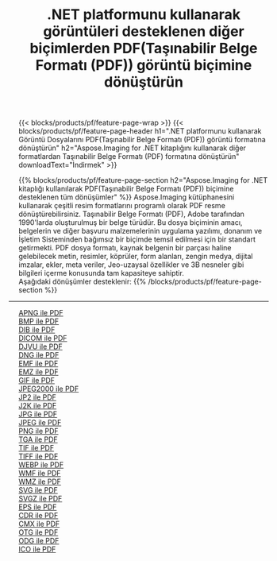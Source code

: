 ﻿---
title: .NET platformunu kullanarak görüntüleri desteklenen diğer biçimlerden PDF(Taşınabilir Belge Formatı (PDF)) görüntü biçimine dönüştürün 
weight: 3920
url: /tr/net/conversion/to/pdf 
lang: tr
langdirlevel: 2
locales: zh-hans,ja,it,ru,de,es,fr,nl,id,lt,pl,pt,vi,tr,ko,zh-hant,ar,hi,th,sv,cs,uk,he
description: Aspose.Imaging for .NET kitaplığını kullanarak, desteklenen diğer görüntü biçimlerinden PDF(Taşınabilir Belge Formatı (PDF)) biçimine dönüştürmek kolaydır
---

{{< blocks/products/pf/feature-page-wrap >}}
{{< blocks/products/pf/feature-page-header h1=".NET platformunu kullanarak Görüntü Dosyalarını PDF(Taşınabilir Belge Formatı (PDF)) görüntü formatına dönüştürün" h2="Aspose.Imaging for .NET kitaplığını kullanarak diğer formatlardan Taşınabilir Belge Formatı (PDF) formatına dönüştürün" downloadText="İndirmek" >}}


{{% blocks/products/pf/feature-page-section  h2="Aspose.Imaging for .NET kitaplığı kullanılarak PDF(Taşınabilir Belge Formatı (PDF)) biçimine desteklenen tüm dönüşümler" %}}
Aspose.Imaging kütüphanesini kullanarak çeşitli resim formatlarını programlı olarak PDF resme dönüştürebilirsiniz. Taşınabilir Belge Formatı (PDF), Adobe tarafından 1990'larda oluşturulmuş bir belge türüdür. Bu dosya biçiminin amacı, belgelerin ve diğer başvuru malzemelerinin uygulama yazılımı, donanım ve İşletim Sisteminden bağımsız bir biçimde temsil edilmesi için bir standart getirmekti. PDF dosya formatı, kaynak belgenin bir parçası haline gelebilecek metin, resimler, köprüler, form alanları, zengin medya, dijital imzalar, ekler, meta veriler, Jeo-uzaysal özellikler ve 3B nesneler gibi bilgileri içerme konusunda tam kapasiteye sahiptir.
<br/>
Aşağıdaki dönüşümler desteklenir:
{{% /blocks/products/pf/feature-page-section %}}
<div class="container-fluid productfamilypage bg-gray">
    <div class="convertypes bg-gray agp-content section">
        <div class="container">
		<hr style="margin-left:-20px;"/>
		<div class="row other-converters">
		    <div class='col-md-2 other-converter remove-lp remove-rp'><a href="/imaging/tr/net/conversion/apng-to-pdf" >APNG ile PDF</a></div>
<div class='col-md-2 other-converter remove-lp remove-rp'><a href="/imaging/tr/net/conversion/bmp-to-pdf" >BMP ile PDF</a></div>
<div class='col-md-2 other-converter remove-lp remove-rp'><a href="/imaging/tr/net/conversion/dib-to-pdf" >DIB ile PDF</a></div>
<div class='col-md-2 other-converter remove-lp remove-rp'><a href="/imaging/tr/net/conversion/dicom-to-pdf" >DICOM ile PDF</a></div>
<div class='col-md-2 other-converter remove-lp remove-rp'><a href="/imaging/tr/net/conversion/djvu-to-pdf" >DJVU ile PDF</a></div>
<div class='col-md-2 other-converter remove-lp remove-rp'><a href="/imaging/tr/net/conversion/dng-to-pdf" >DNG ile PDF</a></div>
<div class='col-md-2 other-converter remove-lp remove-rp'><a href="/imaging/tr/net/conversion/emf-to-pdf" >EMF ile PDF</a></div>
<div class='col-md-2 other-converter remove-lp remove-rp'><a href="/imaging/tr/net/conversion/emz-to-pdf" >EMZ ile PDF</a></div>
<div class='col-md-2 other-converter remove-lp remove-rp'><a href="/imaging/tr/net/conversion/gif-to-pdf" >GIF ile PDF</a></div>
<div class='col-md-2 other-converter remove-lp remove-rp'><a href="/imaging/tr/net/conversion/jpeg2000-to-pdf" >JPEG2000 ile PDF</a></div>
<div class='col-md-2 other-converter remove-lp remove-rp'><a href="/imaging/tr/net/conversion/jp2-to-pdf" >JP2 ile PDF</a></div>
<div class='col-md-2 other-converter remove-lp remove-rp'><a href="/imaging/tr/net/conversion/j2k-to-pdf" >J2K ile PDF</a></div>
<div class='col-md-2 other-converter remove-lp remove-rp'><a href="/imaging/tr/net/conversion/jpg-to-pdf" >JPG ile PDF</a></div>
<div class='col-md-2 other-converter remove-lp remove-rp'><a href="/imaging/tr/net/conversion/jpeg-to-pdf" >JPEG ile PDF</a></div>
<div class='col-md-2 other-converter remove-lp remove-rp'><a href="/imaging/tr/net/conversion/png-to-pdf" >PNG ile PDF</a></div>
<div class='col-md-2 other-converter remove-lp remove-rp'><a href="/imaging/tr/net/conversion/tga-to-pdf" >TGA ile PDF</a></div>
<div class='col-md-2 other-converter remove-lp remove-rp'><a href="/imaging/tr/net/conversion/tif-to-pdf" >TIF ile PDF</a></div>
<div class='col-md-2 other-converter remove-lp remove-rp'><a href="/imaging/tr/net/conversion/tiff-to-pdf" >TIFF ile PDF</a></div>
<div class='col-md-2 other-converter remove-lp remove-rp'><a href="/imaging/tr/net/conversion/webp-to-pdf" >WEBP ile PDF</a></div>
<div class='col-md-2 other-converter remove-lp remove-rp'><a href="/imaging/tr/net/conversion/wmf-to-pdf" >WMF ile PDF</a></div>
<div class='col-md-2 other-converter remove-lp remove-rp'><a href="/imaging/tr/net/conversion/wmz-to-pdf" >WMZ ile PDF</a></div>
<div class='col-md-2 other-converter remove-lp remove-rp'><a href="/imaging/tr/net/conversion/svg-to-pdf" >SVG ile PDF</a></div>
<div class='col-md-2 other-converter remove-lp remove-rp'><a href="/imaging/tr/net/conversion/svgz-to-pdf" >SVGZ ile PDF</a></div>
<div class='col-md-2 other-converter remove-lp remove-rp'><a href="/imaging/tr/net/conversion/eps-to-pdf" >EPS ile PDF</a></div>
<div class='col-md-2 other-converter remove-lp remove-rp'><a href="/imaging/tr/net/conversion/cdr-to-pdf" >CDR ile PDF</a></div>
<div class='col-md-2 other-converter remove-lp remove-rp'><a href="/imaging/tr/net/conversion/cmx-to-pdf" >CMX ile PDF</a></div>
<div class='col-md-2 other-converter remove-lp remove-rp'><a href="/imaging/tr/net/conversion/otg-to-pdf" >OTG ile PDF</a></div>
<div class='col-md-2 other-converter remove-lp remove-rp'><a href="/imaging/tr/net/conversion/odg-to-pdf" >ODG ile PDF</a></div>
<div class='col-md-2 other-converter remove-lp remove-rp'><a href="/imaging/tr/net/conversion/ico-to-pdf" >ICO ile PDF</a></div>
                </div>
        </div>
    </div>
</div>
<br/>

